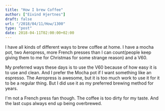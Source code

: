 ```yaml
---
title: "How I brew Coffee"
author: ["Eivind Hjertnes"]
draft: false
url: "/2018/04/11/How/1300"
type: "post"
date: 2018-04-11T02:00:00+02:00
---
```


I have all kinds of different ways to brew coffee at home. I have a
mocha pot, two Aeropress, more French presses than I can count(people
keep giving them to me for Christmas for some strange reason) and a V60.

My preferred ways these days is to use the V60 because of how easy it is
to use and clean. And I prefer the Mocha pot if I want something like an
espresso. The Aeropress is awesome, but it is too much work to use it
for it to be a regular thing. But I did use it as my preferred brewing
method for years.

I'm not a French press fan though. The coffee is too dirty for my taste.
And the last cups always end up being overbrewed.
